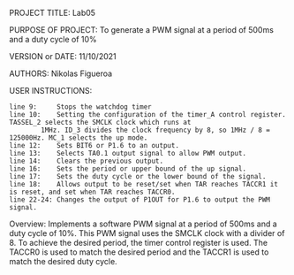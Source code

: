 
PROJECT TITLE:                      Lab05 

PURPOSE OF PROJECT:                 To generate a PWM signal at a period of 500ms and a duty cycle of 10%

VERSION or DATE:                    11/10/2021

AUTHORS:                            Nikolas Figueroa

USER INSTRUCTIONS:                  

	line 9: 	Stops the watchdog timer 
	line 10:	Setting the configuration of the timer_A control register. TASSEL_2 selects the SMCLK clock which runs at 
			1MHz. ID_3 divides the clock frequency by 8, so 1MHz / 8 = 125000Hz. MC_1 selects the up mode.
	line 12:	Sets BIT6 or P1.6 to an output.
	line 13:	Selects TA0.1 output signal to allow PWM output.
	line 14:	Clears the previous output.
	line 16:	Sets the period or upper bound of the up signal. 
	line 17:	Sets the duty cycle or the lower bound of the signal.
	line 18:	Allows output to be reset/set when TAR reaches TACCR1 it is reset, and set when TAR reaches TACCR0.
	line 22-24:	Changes the output of P1OUT for P1.6 to output the PWM signal.

Overview:
	Implements a software PWM signal at a period of 500ms and a duty cycle of 10%. This PWM signal uses the SMCLK clock with a divider of 8. To achieve the desired 
	period, the timer control register is used. The TACCR0 is used to match the desired period and the TACCR1 is used to match the desired duty cycle. 
